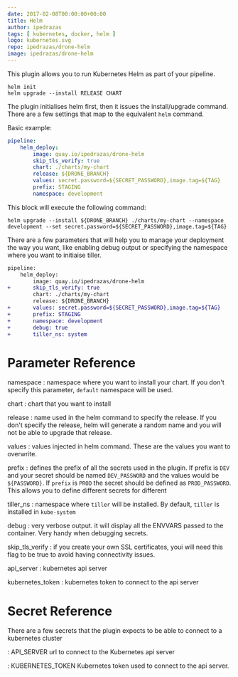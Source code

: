 ```yaml
---
date: 2017-02-08T00:00:00+00:00
title: Helm
author: ipedrazas
tags: [ kubernetes, docker, helm ]
logo: kubernetes.svg
repo: ipedrazas/drone-helm
image: ipedrazas/drone-helm
---
```


This plugin allows you to run Kubernetes Helm as part of your pipeline.

```nohighlight
helm init
helm upgrade --install RELEASE CHART
```

The plugin initialises helm first, then it issues the install/upgrade command. There are a few settings that
map to the equivalent `helm` command.

Basic example:

```yaml
pipeline:
    helm_deploy:
        image: quay.io/ipedrazas/drone-helm
        skip_tls_verify: true
        chart: ./charts/my-chart
        release: ${DRONE_BRANCH}
        values: secret.password=${SECRET_PASSWORD},image.tag=${TAG}
        prefix: STAGING
        namespace: development
```

This block will execute the following command:

```
helm upgrade --install ${DRONE_BRANCH} ./charts/my-chart --namespace development --set secret.password=${SECRET_PASSWORD},image.tag=${TAG}
```

There are a few parameters that will help you to manage your deployment the way you want, like enabling debug output or specifying the namespace where you want to initiaise tiller.

```diff
pipeline:
    helm_deploy:
        image: quay.io/ipedrazas/drone-helm
+       skip_tls_verify: true
        chart: ./charts/my-chart
        release: ${DRONE_BRANCH}
+       values: secret.password=${SECRET_PASSWORD},image.tag=${TAG}
+       prefix: STAGING
+       namespace: development
+       debug: true
+       tiller_ns: system
```

# Parameter Reference

namespace
: namespace where you want to install your chart. If you don't specify this parameter, `default` namespace will be used.

chart
: chart that you want to install

release
: name used in the helm command to specify the release. If you don't specify the release, helm will generate a random name and you will not be able to upgrade that release.

values
: values injected in helm command. These are the values you want to overwrite.

prefix
: defines the prefix of all the secrets used in the plugin. If prefix is `DEV` and your secret should be named `DEV_PASSWORD` and the values would be `${PASSWORD}`. If `prefix` is `PROD` the secret should be defined as `PROD_PASSWORD`. This allows you to define different secrets for different

tiller_ns
: namespace where `tiller` will be installed. By default, `tiller` is installed in `kube-system`

debug
: very verbose output. it will display all the ENVVARS passed to the container. Very handy when debugging secrets.

skip_tls_verify
: if you create your own SSL certificates, youi will need this flag to be true to avoid having connectivity issues.

api_server
: kubernetes api server

kubernetes_token
: kubernetes token to connect to the api server

# Secret Reference

There are a few secrets that the plugin expects to be able to connect to a kubernetes cluster

: API_SERVER url to connect to the Kubernetes api server

: KUBERNETES_TOKEN Kubernetes token used to connect to the api server.
